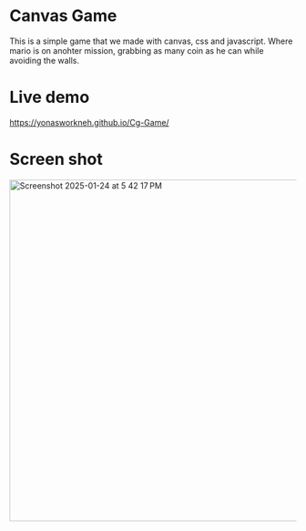 # Canvas Game

This is a simple game that we made with canvas, css and javascript. Where mario is on anohter mission, grabbing as many coin as he can while avoiding the walls.

# Live demo
https://yonasworkneh.github.io/Cg-Game/

# Screen shot

<img width="800" height="600" alt="Screenshot 2025-01-24 at 5 42 17 PM" src="https://github.com/user-attachments/assets/8a6f29c1-dc52-46d8-b5b5-1f5cf39d373b" />
